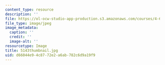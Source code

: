 ```yaml
---
content_type: resource
description: ''
file: https://ol-ocw-studio-app-production.s3.amazonaws.com/courses/4-614-religious-architecture-and-islamic-cultures-fall-2002/d66044e94c8772e2a6ab782c6d9a19f9_5143thumbnail.jpg
file_type: image/jpeg
image_metadata:
  caption: ''
  credit: ''
  image-alt: ''
resourcetype: Image
title: 5143thumbnail.jpg
uid: d66044e9-4c87-72e2-a6ab-782c6d9a19f9
---
```

